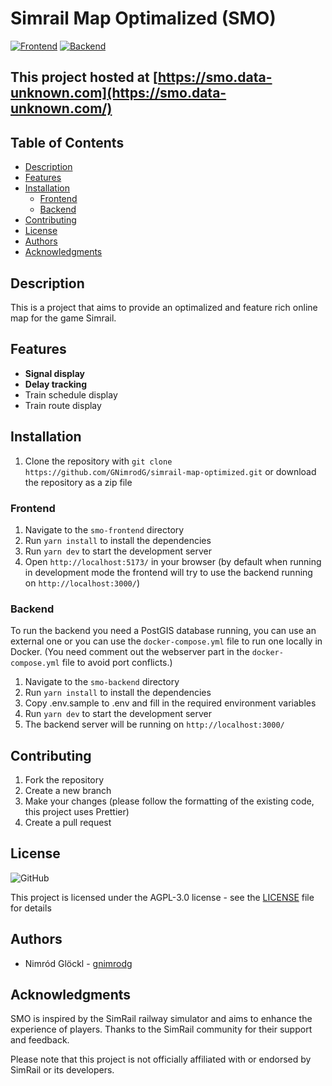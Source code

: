 # Simrail Map Optimalized (SMO)

[![Frontend](https://github.com/GNimrodG/simrail-map-optimized/actions/workflows/build-frontend.yml/badge.svg)](https://github.com/GNimrodG/simrail-map-optimized/actions/workflows/build-frontend.yml)
[![Backend](https://github.com/GNimrodG/simrail-map-optimized/actions/workflows/build-backend.yml/badge.svg)](https://github.com/GNimrodG/simrail-map-optimized/actions/workflows/build-backend.yml)

## This project hosted at [https://smo.data-unknown.com](https://smo.data-unknown.com/)

## Table of Contents

- [Description](#description)
- [Features](#features)
- [Installation](#installation)
  - [Frontend](#frontend)
  - [Backend](#backend)
- [Contributing](#contributing)
- [License](#license)
- [Authors](#authors)
- [Acknowledgments](#acknowledgments)

## Description

This is a project that aims to provide an optimalized and feature rich online map for the game Simrail.

## Features

- **Signal display**
- **Delay tracking**
- Train schedule display
- Train route display

## Installation

1. Clone the repository with `git clone https://github.com/GNimrodG/simrail-map-optimized.git` or download the repository as a zip file

### Frontend

1. Navigate to the `smo-frontend` directory
2. Run `yarn install` to install the dependencies
3. Run `yarn dev` to start the development server
4. Open `http://localhost:5173/` in your browser (by default when running in development mode the frontend will try to use the backend running on `http://localhost:3000/`)

### Backend

To run the backend you need a PostGIS database running, you can use an external one or you can use the `docker-compose.yml` file to run one locally in Docker. (You need comment out the webserver part in the `docker-compose.yml` file to avoid port conflicts.)

1. Navigate to the `smo-backend` directory
2. Run `yarn install` to install the dependencies
3. Copy .env.sample to .env and fill in the required environment variables
4. Run `yarn dev` to start the development server
5. The backend server will be running on `http://localhost:3000/`

## Contributing

1. Fork the repository
2. Create a new branch
3. Make your changes (please follow the formatting of the existing code, this project uses Prettier)
4. Create a pull request

## License

![GitHub](https://img.shields.io/github/license/GNimrodG/simrail-map-optimized)

This project is licensed under the AGPL-3.0 license - see the [LICENSE](LICENSE) file for details

## Authors

- Nimród Glöckl - [gnimrodg](https://github.com/GNimrodG/)

## Acknowledgments

SMO is inspired by the SimRail railway simulator and aims to enhance the experience of players. Thanks to the SimRail community for their support and feedback.

Please note that this project is not officially affiliated with or endorsed by SimRail or its developers.
